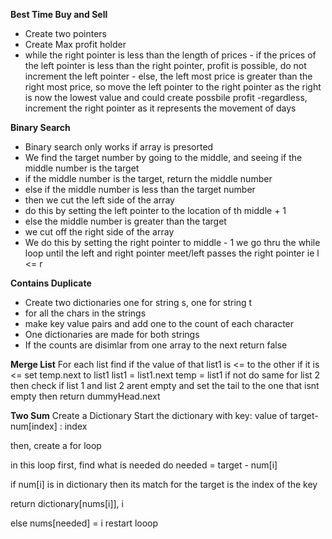 **Best Time Buy and Sell**

- Create two pointers
- Create Max profit holder
- while the right pointer is less than the length of prices - if the prices of the left pointer is less than the right pointer, profit is possible, do not increment the left pointer - else, the left most price is greater than the right most price, so move the left pointer to the right pointer as the right is now the lowest value and could create possbile profit
  -regardless, increment the right pointer as it represents the movement of days

**Binary Search**

- Binary search only works if array is presorted
- We find the target number by going to the middle,
  and seeing if the middle number is the target
- if the middle number is the target, return the middle number
- else if the middle number is less than the target number
- then we cut the left side of the array
- do this by setting the left pointer to the location of th middle + 1
- else the middle number is greater than the target
- we cut off the right side of the array
- We do this by setting the right pointer
  to middle - 1
  we go thru the while loop until the left and right pointer meet/left passes the right pointer ie
  l <= r

**Contains Duplicate**

- Create two dictionaries one for string s, one for string t
- for all the chars in the strings
- make key value pairs and add one to the count of each character
- One dictionaries are made for both strings
- If the counts are disimlar from one array to the next
  return false



**Merge List**
For each list
find if the value of that list1 is <= to the other
if it is <=
set temp.next to list1
list1 = list1.next
temp = list1
if not 
do same for list 2
then check if list 1 and list 2 arent empty and set the tail
to the one that isnt empty
then return dummyHead.next

**Two Sum**
Create a Dictionary
Start the dictionary with 
key: value of target-num[index] : index

then, create a for loop

in this loop
first, find what is needed
do 
needed = target - num[i]

if num[i] is in dictionary
then its match for the target is the index of the key

return dictionary[nums[i]], i

else
  nums[needed] = i
restart looop
